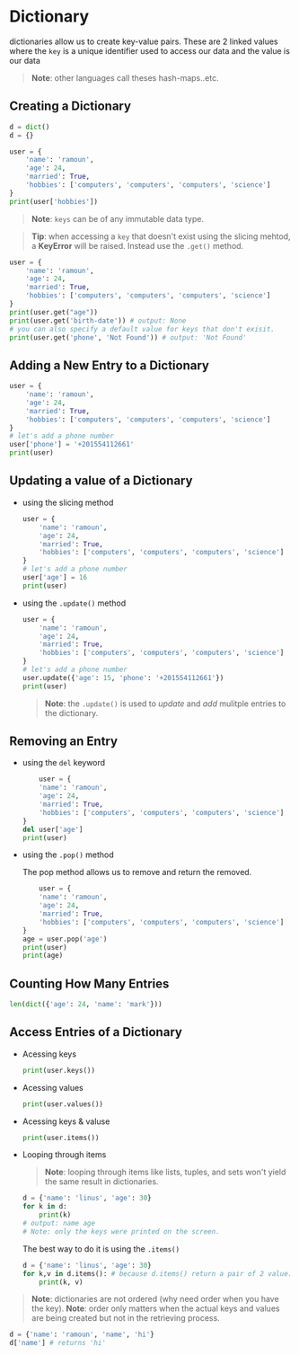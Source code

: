 # Dictionary

dictionaries allow us to create key-value pairs. These are 2 linked values where the `key` is a unique identifier used to access our data and the value is our data

> **Note**: other languages call theses hash-maps..etc.

## Creating a Dictionary

```python
d = dict()
d = {}
```

```python
user = {
    'name': 'ramoun',
    'age': 24,
    'married': True,
    'hobbies': ['computers', 'computers', 'computers', 'science']
}
print(user['hobbies'])
```
> **Note**: `keys` can be of any immutable data type.

> **Tip**: when accessing a `key` that doesn't exist using the slicing mehtod, a **KeyError** will be raised. Instead use the `.get()` method.

```python
user = {
    'name': 'ramoun',
    'age': 24,
    'married': True,
    'hobbies': ['computers', 'computers', 'computers', 'science']
}
print(user.get("age"))
print(user.get('birth-date')) # output: None
# you can also specify a default value for keys that don't exisit.
print(user.get('phone', 'Not Found')) # output: 'Not Found'
```

## Adding a New Entry to a Dictionary

```python
user = {
    'name': 'ramoun',
    'age': 24,
    'married': True,
    'hobbies': ['computers', 'computers', 'computers', 'science']
}
# let's add a phone number
user['phone'] = '+201554112661'
print(user)
```


## Updating a value of a Dictionary

- using the slicing method

    ```python
    user = {
        'name': 'ramoun',
        'age': 24,
        'married': True,
        'hobbies': ['computers', 'computers', 'computers', 'science']
    }
    # let's add a phone number
    user['age'] = 16
    print(user)
    ```

- using the `.update()` method

    ```python
    user = {
        'name': 'ramoun',
        'age': 24,
        'married': True,
        'hobbies': ['computers', 'computers', 'computers', 'science']
    }
    # let's add a phone number
    user.update({'age': 15, 'phone': '+201554112661'})
    print(user)
    ```
    > **Note**: the `.update()` is used to _update_ and _add_ mulitple entries to the dictionary.

## Removing an Entry

- using the `del` keyword

    ```python
        user = {
        'name': 'ramoun',
        'age': 24,
        'married': True,
        'hobbies': ['computers', 'computers', 'computers', 'science']
    }
    del user['age']    
    print(user)
    ```

- using the `.pop()` method 

    The pop method allows us to remove and return the removed.

    ```python
        user = {
        'name': 'ramoun',
        'age': 24,
        'married': True,
        'hobbies': ['computers', 'computers', 'computers', 'science']
    }
    age = user.pop('age')
    print(user)
    print(age)
    ```

## Counting How Many Entries

```python
len(dict({'age': 24, 'name': 'mark'}))
```

## Access Entries of a Dictionary

- Acessing keys
    
    ```python
    print(user.keys())
    ```

- Acessing values
    
    ```python
    print(user.values())
    ```

- Acessing keys & valuse
    
    ```python
    print(user.items())
    ```

- Looping through items

    > **Note**: looping through items like lists, tuples, and sets won't yield the same result in dictionaries.

    ```python
    d = {'name': 'linus', 'age': 30}
    for k in d:
        print(k)
    # output: name age
    # Note: only the keys were printed on the screen.
    ```
    
    The best way to do it is using the `.items()` 
    
    ```python
    d = {'name': 'linus', 'age': 30}
    for k,v in d.items(): # because d.items() return a pair of 2 value.
        print(k, v)
    ```

> **Note**: dictionaries are not ordered (why need order when you have the key).
> **Note**: order only matters when the actual keys and values are being created but not in the retrieving process.

```python
d = {'name': 'ramoun', 'name', 'hi'}
d['name'] # returns 'hi'
```
 
 
